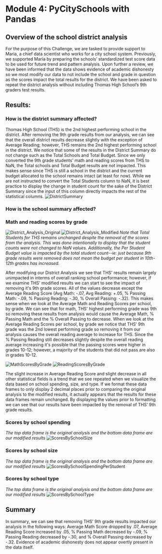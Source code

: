 
# Module 4: PyCitySchools with Pandas

## Overview of the school district analysis

For the purpose of this Challenge, we are tasked to provide support to Maria, a chief data scientist who works for a city school system. Previously, we supported Maria by preparing the schools’ standardized test score data to be used for future trend and pattern analysis. Upon further a review, we have been informed that the data shows evidence of academic dishonesty so we most modify our data to not include the school and grade in question as the scores impact the total results for the district. We have been asked to repeat the district analysis without including Thomas High School’s 9th graders test results.

## Results: 

### How is the district summary affected?

Thomas High School (THS) is the 2nd highest performing school in the district. After removing the 9th grade results from our analysis, we can see that the overall district results decrease slightly with the exception of Average Reading; however, THS remains the 2nd highest performing school in the district. We notice that some of the results in the District Summary do not change such as the Total Schools and Total Budget. Since we only converted the 9th grade students' math and reading scores from THS to NaN, the Total schools and Total Budget results are not impacted. This makes sense since THS is still a school in the district and the current budget allocated to the school remains intact (at least for now). While we are not instructed to convert the Total Students column to NaN, it is best practice to display the change in student count for the sake of the District Summary since the input of this column directly impacts the rest of the statistical columns.
![DistrictSummary](https://user-images.githubusercontent.com/88041368/133350899-3d23951c-8f56-4e83-beba-4ff59212d53d.png)
### How is the school summary affected?
### Math and reading scores by grade
![District_Analysis_Original](https://user-images.githubusercontent.com/88041368/133350898-beea324e-7d1f-4d8f-a689-b031899a67ed.png)
![District_Analysis_Modified](https://user-images.githubusercontent.com/88041368/133350896-2dfa99ad-3951-49a4-af61-7c43dc8edcc9.png)
*Note that Total Students for THS remains unchanged despite the removal of the scores from the analysis. This was done intentionally to display that the student counts were not changed to NaN values. Additionally, the Per Student Budget value is impacted by the total student count--ie: just because 9th grade results were removed does not mean the budget per student in 10th-12th grades has increased.*

After modifying our District Analysis we see that THS' results remain largely unimpacted in interms of overall ranking school performance; however, if we examine THS' modified results we can start to see the impact of removing it's 9th grade scores. All of the values decrease except the Average Reading Score (Avg Math: -.07, Avg Reading: +.05, % Passing Math: -.09, % Passing Reading: -.30, % Overall Passing: -.32). This makes sense when we look at the Average Math and Reading Scores per school, by grade. We can see that for math, THS' highest performing grade was 9th so removing these results from analysis would cause the Average Math, % Passing Math and the % Overall Passing to decrease. When we look at the Average Reading Scores per school, by grade we notice that THS' 9th grade was the 2nd lowest performing grade so removing it from our analysis causes the overall reading average to increase for THS. Since the % Passing Reading still decreases slightly despite the overall reading average increasing it's possible that the passing scores were higher in grades 10-12; however, a majority of the students that did not pass are also in grades 10-12.

![MathScoresByGrade](https://user-images.githubusercontent.com/88041368/133350900-005ddeeb-38eb-4b30-97aa-0b9923549b14.png)
![ReadingScoresByGrade](https://user-images.githubusercontent.com/88041368/133350902-04ccdec7-c240-4c69-a36a-1fbd99f65621.png)

The slight increase in Average Reading Score and slight decrease in all other statistical fields is a trend that we see repeated when we visualize the data based on school spending, size, and type. If we format these data frames to only display 2 decimal places prior to comparing the original analysis to the modified results, it actually appears that the results for these data frames remain unchanged. By displaying the values prior to formatting we can see that our results have been impacted by the removal of THS' 9th grade results.


### Scores by school spending
*The top data frame is the original analysis and the bottom data frame are our modified results*
![ScoresBySchoolSize](https://user-images.githubusercontent.com/88041368/133351079-24ccb538-35cb-41ac-804e-cf7baac2518b.png)
### Scores by school size
*The top data frame is the original analysis and the bottom data frame are our modified results*
![ScoresBySchoolSpendingPerStudent](https://user-images.githubusercontent.com/88041368/133351081-c74f5800-66b1-425a-bd5b-855a82a2161b.png)
### Scores by school type
*The top data frame is the original analysis and the bottom data frame are our modified results*
![ScoresBySchoolType](https://user-images.githubusercontent.com/88041368/133351082-27d31f91-008f-4f75-890b-3efab9524b08.png)
## Summary
In summary, we can see that removing THS' 9th grade results impacted our analysis in the following ways:
Average Math Score dropped by .07,
Average Reading Score increased by .05,
% Passing Math decreased by -.09,
% Passing Reading decreased by -.30, and
% Overall Passing decreased by -.32. Evidence of academic dishonesty does not appear overtly present in the data itself.
  
